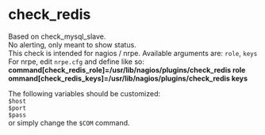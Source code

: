 check_redis
=======
Based on check_mysql_slave.  
No alerting, only meant to show status.  
This check is intended for nagios / nrpe. Available arguments are: ``role``, ``keys``
For nrpe, edit `nrpe.cfg` and define like so:  
**command[check_redis_role]=/usr/lib/nagios/plugins/check_redis role**
**ommand[check_redis_keys]=/usr/lib/nagios/plugins/check_redis keys**

The following variables should be customized:  
``$host``  
``$port``  
``$pass``  
or simply change the ``$COM`` command.  
